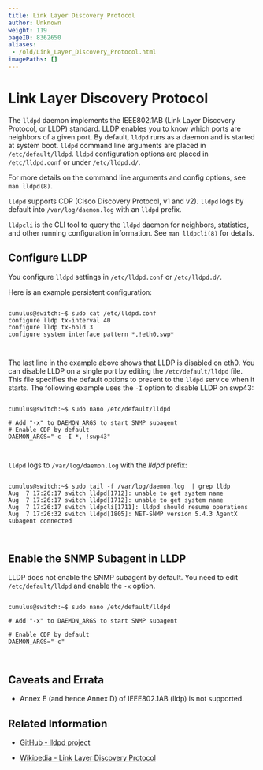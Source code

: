 ```yaml
---
title: Link Layer Discovery Protocol
author: Unknown
weight: 119
pageID: 8362650
aliases:
 - /old/Link_Layer_Discovery_Protocol.html
imagePaths: []
---
```

# Link Layer Discovery Protocol

The `lldpd` daemon implements the IEEE802.1AB (Link Layer Discovery
Protocol, or LLDP) standard. LLDP enables you to know which ports are
neighbors of a given port. By default, `lldpd` runs as a daemon and is
started at system boot. `lldpd` command line arguments are placed in
`/etc/default/lldpd`. `lldpd` configuration options are placed in
`/etc/lldpd.conf` or under `/etc/lldpd.d/`.

For more details on the command line arguments and config options, see
`man lldpd(8)`.

`lldpd` supports CDP (Cisco Discovery Protocol, v1 and v2). `lldpd` logs
by default into `/var/log/daemon.log` with an `lldpd` prefix.

`lldpcli` is the CLI tool to query the `lldpd` daemon for neighbors,
statistics, and other running configuration information. See `man
lldpcli(8)` for details.

## Configure LLDP

You configure `lldpd` settings in `/etc/lldpd.conf` or `/etc/lldpd.d/`.

Here is an example persistent configuration:

``` 
                   
cumulus@switch:~$ sudo cat /etc/lldpd.conf
configure lldp tx-interval 40
configure lldp tx-hold 3
configure system interface pattern *,!eth0,swp*
   
    
```

The last line in the example above shows that LLDP is disabled on eth0.
You can disable LLDP on a single port by editing the
`/etc/default/lldpd` file. This file specifies the default options to
present to the `lldpd` service when it starts. The following example
uses the `-I` option to disable LLDP on swp43:

``` 
                   
cumulus@switch:~$ sudo nano /etc/default/lldpd
 
# Add "-x" to DAEMON_ARGS to start SNMP subagent
# Enable CDP by default
DAEMON_ARGS="-c -I *, !swp43"
   
    
```

`lldpd` logs to `/var/log/daemon.log` with the *lldpd* prefix:

``` 
                   
cumulus@switch:~$ sudo tail -f /var/log/daemon.log  | grep lldp
Aug  7 17:26:17 switch lldpd[1712]: unable to get system name
Aug  7 17:26:17 switch lldpd[1712]: unable to get system name
Aug  7 17:26:17 switch lldpcli[1711]: lldpd should resume operations
Aug  7 17:26:32 switch lldpd[1805]: NET-SNMP version 5.4.3 AgentX subagent connected
   
    
```

## Enable the SNMP Subagent in LLDP

LLDP does not enable the SNMP subagent by default. You need to edit
`/etc/default/lldpd` and enable the `-x` option.

``` 
                   
cumulus@switch:~$ sudo nano /etc/default/lldpd
 
# Add "-x" to DAEMON_ARGS to start SNMP subagent
 
# Enable CDP by default
DAEMON_ARGS="-c"
   
    
```

## Caveats and Errata

  - Annex E (and hence Annex D) of IEEE802.1AB (lldp) is not supported.

## Related Information

  - [GitHub - lldpd project](http://vincentbernat.github.io/lldpd/)

  - [Wikipedia - Link Layer Discovery
    Protocol](http://en.wikipedia.org/wiki/Link_Layer_Discovery_Protocol)
